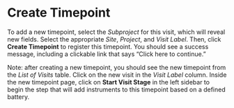 # Create Timepoint

To add a new timepoint, select the *Subproject* for this visit, which will reveal new fields. Select the appropriate *Site*, *Project*, and *Visit Label*. Then, click **Create Timepoint** to register this timepoint. You should see a success message, including a clickable link that says “Click here to continue.”

Note: after creating a new timepoint, you should see the new timepoint from the *List of Visits* table. Click on the new visit in the *Visit Label* column. Inside the new timepoint page, click on **Start Visit Stage** in the left sidebar to begin the step that will add instruments to this timepoint based on a defined battery.
